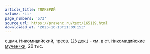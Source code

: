 ```yaml
---
article_title: ГЛИКЕРИЙ
volume: '11'
page_numbers: '573'
source_url: https://pravenc.ru/text/165119.html
downloaded_at: '2025-10-13T11:09:15Z'
---
```


сщмч. Никомидийский, пресв. (28 дек.) - см. в ст. [Никомидийские мученики](<https://pravenc.ru/text/Никомидийские мученики.html>), 20 тыс.
